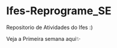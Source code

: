 # Ifes-Reprograme_SE
Repositorio de Atividades do Ifes :)

Veja a Primeira semana  aqui✨
<a href=""></a>
